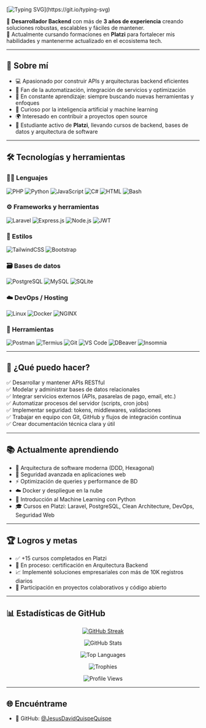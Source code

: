 [![Typing SVG](https://readme-typing-svg.demolab.com?font=Fira+Code&duration=3000&pause=1000&color=FF5F5F&width=435&lines=Hola%2C+soy+Jesús+David+Quispe+Quispe;Backend+Developer+Apasionado;Bienvenido+a+mi+GitHub!)](https://git.io/typing-svg)

🎯 **Desarrollador Backend** con más de **3 años de experiencia** creando soluciones robustas, escalables y fáciles de mantener.  
🚀 Actualmente cursando formaciones en **Platzi** para fortalecer mis habilidades y mantenerme actualizado en el ecosistema tech.

---

## 🧠 Sobre mí

- 💻 Apasionado por construir APIs y arquitecturas backend eficientes
- 🧩 Fan de la automatización, integración de servicios y optimización
- 🔄 En constante aprendizaje: siempre buscando nuevas herramientas y enfoques
- 🧪 Curioso por la inteligencia artificial y machine learning
- 🌍 Interesado en contribuir a proyectos open source
- 📘 Estudiante activo de **Platzi**, llevando cursos de backend, bases de datos y arquitectura de software

---

## 🛠️ Tecnologías y herramientas

### 👨‍💻 Lenguajes
![PHP](https://img.shields.io/badge/-PHP-777BB4?style=for-the-badge&logo=php&logoColor=white)
![Python](https://img.shields.io/badge/-Python-3776AB?style=for-the-badge&logo=python&logoColor=white)
![JavaScript](https://img.shields.io/badge/-JavaScript-F7DF1E?style=for-the-badge&logo=javascript&logoColor=black)
![C#](https://img.shields.io/badge/-C%23-239120?style=for-the-badge&logo=c-sharp&logoColor=white)
![HTML](https://img.shields.io/badge/-HTML5-E34F26?style=for-the-badge&logo=html5&logoColor=white)
![Bash](https://img.shields.io/badge/-Bash-4EAA25?style=for-the-badge&logo=gnu-bash&logoColor=white)

### ⚙️ Frameworks y herramientas
![Laravel](https://img.shields.io/badge/-Laravel-F55247?style=for-the-badge&logo=laravel&logoColor=white)
![Express.js](https://img.shields.io/badge/-Express.js-404D59?style=for-the-badge&logo=express&logoColor=white)
![Node.js](https://img.shields.io/badge/-Node.js-339933?style=for-the-badge&logo=node.js&logoColor=white)
![JWT](https://img.shields.io/badge/-JWT-000000?style=for-the-badge&logo=json-web-tokens&logoColor=white)

### 🎨 Estilos
![TailwindCSS](https://img.shields.io/badge/-TailwindCSS-38B2AC?style=for-the-badge&logo=tailwind-css&logoColor=white)
![Bootstrap](https://img.shields.io/badge/-Bootstrap-7952B3?style=for-the-badge&logo=bootstrap&logoColor=white)

### 🗃️ Bases de datos
![PostgreSQL](https://img.shields.io/badge/-PostgreSQL-4169E1?style=for-the-badge&logo=postgresql&logoColor=white)
![MySQL](https://img.shields.io/badge/-MySQL-4479A1?style=for-the-badge&logo=mysql&logoColor=white)
![SQLite](https://img.shields.io/badge/-SQLite-003B57?style=for-the-badge&logo=sqlite&logoColor=white)

### ☁️ DevOps / Hosting
![Linux](https://img.shields.io/badge/-Linux-FCC624?style=for-the-badge&logo=linux&logoColor=black)
![Docker](https://img.shields.io/badge/-Docker-2496ED?style=for-the-badge&logo=docker&logoColor=white)
![NGINX](https://img.shields.io/badge/-NGINX-009639?style=for-the-badge&logo=nginx&logoColor=white)

### 🔧 Herramientas
![Postman](https://img.shields.io/badge/-Postman-FF6C37?style=for-the-badge&logo=postman&logoColor=white)
![Termius](https://img.shields.io/badge/-Termius-2D3035?style=for-the-badge&logo=termius&logoColor=white)
![Git](https://img.shields.io/badge/-Git-F05032?style=for-the-badge&logo=git&logoColor=white)
![VS Code](https://img.shields.io/badge/-VS%20Code-007ACC?style=for-the-badge&logo=visual-studio-code&logoColor=white)
![DBeaver](https://img.shields.io/badge/-DBeaver-372923?style=for-the-badge&logo=dbeaver&logoColor=white)
![Insomnia](https://img.shields.io/badge/-Insomnia-4000BF?style=for-the-badge&logo=insomnia&logoColor=white)

---

## 🚀 ¿Qué puedo hacer?

✅ Desarrollar y mantener APIs RESTful  
✅ Modelar y administrar bases de datos relacionales  
✅ Integrar servicios externos (APIs, pasarelas de pago, email, etc.)  
✅ Automatizar procesos del servidor (scripts, cron jobs)  
✅ Implementar seguridad: tokens, middlewares, validaciones  
✅ Trabajar en equipo con Git, GitHub y flujos de integración continua  
✅ Crear documentación técnica clara y útil

---

## 📚 Actualmente aprendiendo

- 🧱 Arquitectura de software moderna (DDD, Hexagonal)
- 🔐 Seguridad avanzada en aplicaciones web
- ⚡ Optimización de queries y performance de BD
- ☁️ Docker y despliegue en la nube
- 🧠 Introducción al Machine Learning con Python
- 🎓 Cursos en Platzi: Laravel, PostgreSQL, Clean Architecture, DevOps, Seguridad Web

---

## 🏆 Logros y metas

- ✅ +15 cursos completados en Platzi
- 🔄 En proceso: certificación en Arquitectura Backend
- 📈 Implementé soluciones empresariales con más de 10K registros diarios
- 🌟 Participación en proyectos colaborativos y código abierto

---

## 📊 Estadísticas de GitHub

<div align="center">

[![GitHub Streak](https://github-readme-streak-stats.herokuapp.com?user=JesusDavidQuispeQuispe&theme=dark&hide_border=true)](https://git.io/streak-stats)

![GitHub Stats](https://github-readme-stats.vercel.app/api?username=JesusDavidQuispeQuispe&show_icons=true&theme=radical&hide_border=true)

![Top Languages](https://github-readme-stats.vercel.app/api/top-langs/?username=JesusDavidQuispeQuispe&layout=compact&theme=radical&hide_border=true)

![Trophies](https://github-profile-trophy.vercel.app/?username=JesusDavidQuispeQuispe&theme=radical&margin-w=10&no-frame=true)

![Profile Views](https://komarev.com/ghpvc/?username=JesusDavidQuispeQuispe&color=blue&style=flat)

</div>

---

## 🌐 Encuéntrame

- 🐙 GitHub: [@JesusDavidQuispeQuispe](https://github.com/JesusDavidQuispeQuispe)



